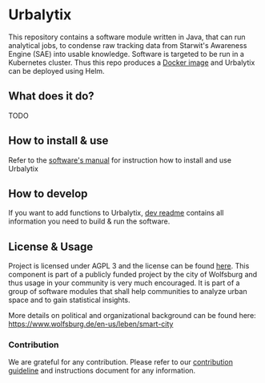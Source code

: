 # Urbalytix

This repository contains a software module written in Java, that can run analytical jobs, to condense raw tracking data from Starwit's Awareness Engine (SAE) into usable knowledge. Software is targeted to be run in a Kubernetes cluster. Thus this repo produces a [Docker image](https://hub.docker.com/repository/docker/starwitorg/Urbalytix/general) and Urbalytix can be deployed using Helm.

## What does it do?
TODO

## How to install & use
Refer to the [software's manual](docs/Readme-manual.md) for instruction how to install and use Urbalytix

## How to develop
If you want to add functions to Urbalytix, [dev readme](docs/Readme-dev.md) contains all information you need to build & run the software.

## License & Usage

Project is licensed under AGPL 3 and the license can be found [here](LICENSE). This component is part of a publicly funded project by the city of Wolfsburg and thus usage in your community is very much encouraged. It is part of a group of software modules that shall help communities to analyze urban space and to gain statistical insights. 

More details on political and organizational background can be found here: https://www.wolfsburg.de/en-us/leben/smart-city

### Contribution

We are grateful for any contribution. Please refer to our [contribution guideline](CONTRIBUTING.md) and instructions document for any information.


